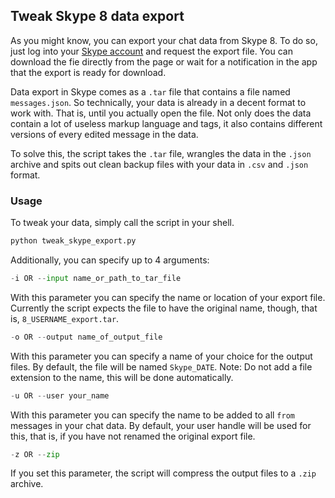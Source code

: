 ## Tweak Skype 8 data export

As you might know, you can export your chat data from Skype 8. To do so, just log into your [Skype account](https://go.skype.com/export) and request the export file. You can download the fie directly from the page or wait for a notification in the app that the export is ready for download.

Data export in Skype comes as a `.tar` file that contains a file named `messages.json`. So technically, your data is already in a decent format to work with. That is, until you actually open the file. Not only does the data contain a lot of useless markup language and tags, it also contains different versions of every edited message in the data.

To solve this, the script takes the `.tar` file, wrangles the data in the `.json` archive and spits out clean backup files with your data in `.csv` and `.json` format.

### Usage

To tweak your data, simply call the script in your shell.

```Python
python tweak_skype_export.py
```

Additionally, you can specify up to 4 arguments:

```Python
-i OR --input name_or_path_to_tar_file
```

With this parameter you can specify the name or location of your export file. Currently the script expects the file to have the original name, though, that is, `8_USERNAME_export.tar`.

```Python
-o OR --output name_of_output_file
```

With this parameter you can specify a name of your choice for the output files. By default, the file will be named `Skype_DATE`. Note: Do not add a file extension to the name, this will be done automatically.

```Python
-u OR --user your_name
```

With this parameter you can specify the name to be added to all `from` messages in your chat data. By default, your user handle will be used for this, that is, if you have not renamed the original export file.

```Python
-z OR --zip
```

If you set this parameter, the script will compress the output files to a `.zip` archive.
